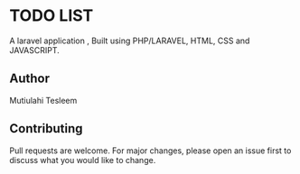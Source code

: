 # TODO LIST

A laravel application , Built using PHP/LARAVEL, HTML, CSS and JAVASCRIPT.

## Author
Mutiulahi Tesleem 

## Contributing
Pull requests are welcome. For major changes, please open an issue first to discuss what you would like to change.
